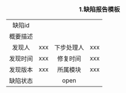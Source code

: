<style>
h3{
    text-align:center
}
</style>

### 1.缺陷报告模板
<table style="text-align:center">
    <tr>
        <td>缺陷id</td>
        <td colspan="3"></td>
    </tr> 
    <tr>
        <td>概要描述</td>
        <td colspan="3"></td>
    </tr>
    <tr>
        <td>发现人</td>
        <td>xxx</td>
        <td>下步处理人</td>
        <td>xxx</td>
    </tr>
    <tr> 
        <td>发现时间</td>
        <td>xxx</td>
        <td>修复时间</td>
        <td>xxx</td>
    </tr>
    <tr>
        <td>发现版本</td>
        <td>xxx</td>
        <td>所属模块</td>
        <td>xxx</td>
    </tr>
    <tr>
        <td>缺陷状态</td>
        <td colspan="3">open</td>
    </tr> 
</table>
